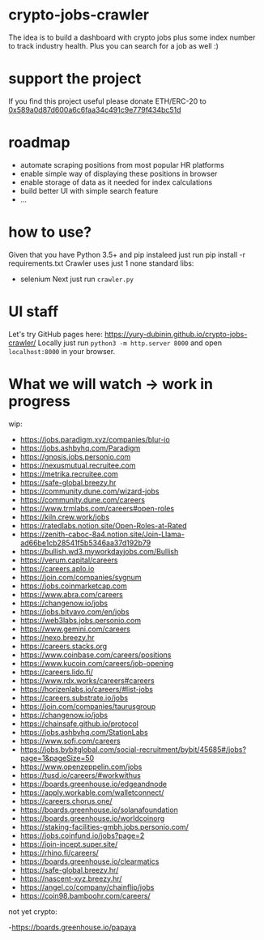 # crypto-jobs-crawler
The idea is to build a dashboard with crypto jobs plus some index number to track industry health. Plus you can search for a job as well :)

# support the project
If you find this project useful please donate ETH/ERC-20 to [0x589a0d87d600a6c6faa34c491c9e779f434bc51d](https://etherscan.io/address/0x589a0d87d600a6c6faa34c491c9e779f434bc51d)

# roadmap
- automate scraping positions from most popular HR platforms
- enable simple way of displaying these positions in browser
- enable storage of data as it needed for index calculations
- build better UI with simple search feature
- ...

# how to use?
Given that you have Python 3.5+ and pip instaleed just run pip install -r requirements.txt
Crawler uses just 1 none standard libs:
- selenium 
Next just run `crawler.py`

# UI staff
Let's try GitHub pages here: https://yury-dubinin.github.io/crypto-jobs-crawler/
Locally just run `python3 -m http.server 8000` and open `localhost:8000` in your browser.

# What we will watch -> work in progress

wip:
- https://jobs.paradigm.xyz/companies/blur-io
- https://jobs.ashbyhq.com/Paradigm
- https://gnosis.jobs.personio.com
- https://nexusmutual.recruitee.com
- https://metrika.recruitee.com
- https://safe-global.breezy.hr
- https://community.dune.com/wizard-jobs
- https://community.dune.com/careers
- https://www.trmlabs.com/careers#open-roles
- https://kiln.crew.work/jobs
- https://ratedlabs.notion.site/Open-Roles-at-Rated
- https://zenith-caboc-8a4.notion.site/Join-Llama-ad66be1cb28541f5b5346aa37d192b79
- https://bullish.wd3.myworkdayjobs.com/Bullish
- https://verum.capital/careers
- https://careers.aplo.io
- https://join.com/companies/sygnum
- https://jobs.coinmarketcap.com
- https://www.abra.com/careers
- https://changenow.io/jobs
- https://jobs.bitvavo.com/en/jobs
- https://web3labs.jobs.personio.com
- https://www.gemini.com/careers
- https://nexo.breezy.hr
- https://careers.stacks.org
- https://www.coinbase.com/careers/positions
- https://www.kucoin.com/careers/job-opening
- https://careers.lido.fi/
- https://www.rdx.works/careers#careers
- https://horizenlabs.io/careers/#list-jobs
- https://careers.substrate.io/jobs
- https://join.com/companies/taurusgroup
- https://changenow.io/jobs
- https://chainsafe.github.io/protocol
- https://jobs.ashbyhq.com/StationLabs
- https://www.sofi.com/careers
- https://jobs.bybitglobal.com/social-recruitment/bybit/45685#/jobs?page=1&pageSize=50
- https://www.openzeppelin.com/jobs
- https://tusd.io/careers/#workwithus
- https://boards.greenhouse.io/edgeandnode
- https://apply.workable.com/walletconnect/
- https://careers.chorus.one/
- https://boards.greenhouse.io/solanafoundation
- https://boards.greenhouse.io/worldcoinorg
- https://staking-facilities-gmbh.jobs.personio.com/
- https://jobs.coinfund.io/jobs?page=2
- https://join-incept.super.site/
- https://rhino.fi/careers/
- https://boards.greenhouse.io/clearmatics
- https://safe-global.breezy.hr/
- https://nascent-xyz.breezy.hr/
- https://angel.co/company/chainflip/jobs
- https://coin98.bamboohr.com/careers/

not yet crypto:

-https://boards.greenhouse.io/papaya
